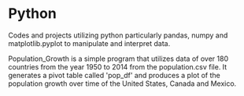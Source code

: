 # Python
Codes and projects utilizing python particularly pandas, numpy and matplotlib.pyplot to manipulate and interpret data.

Population_Growth is a simple program that utilizes data of over 180 countries from the year 1950 to 2014 from the population.csv file.
It generates a pivot table called 'pop_df' and produces a plot of the population growth over time of the United States, Canada and Mexico.
